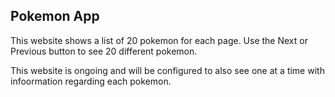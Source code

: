 ## Pokemon App

This website shows a list of 20 pokemon for each page. Use the Next or Previous button to see 20 different pokemon.

This website is ongoing and will be configured to also see one at a time with infoormation regarding each pokemon.
